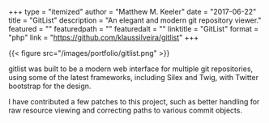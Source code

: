 +++
type = "itemized"
author = "Matthew M. Keeler"
date = "2017-06-22"
title = "GitList"
description = "An elegant and modern git repository viewer."
featured = ""
featuredpath = ""
featuredalt = ""
linktitle = "GitList"
format = "php"
link = "https://github.com/klaussilveira/gitlist"
+++

{{< figure src="/images/portfolio/gitlist.png" >}}

gitlist was built to be a modern web interface for multiple git repositories,
using some of the latest frameworks, including Silex and Twig, with Twitter
bootstrap for the design.

I have contributed a few patches to this project, such as better handling for
raw resource viewing and correcting paths to various commit objects.
